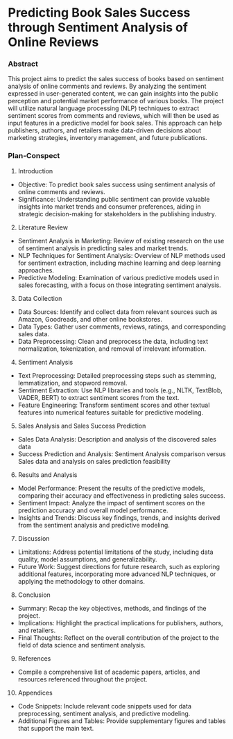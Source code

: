 # Predicting Book Sales Success through Sentiment Analysis of Online Reviews

### Abstract

This project aims to predict the sales success of books based on sentiment analysis of online comments and reviews. By analyzing the sentiment expressed in user-generated content, we can gain insights into the public perception and potential market performance of various books. The project will utilize natural language processing (NLP) techniques to extract sentiment scores from comments and reviews, which will then be used as input features in a predictive model for book sales. This approach can help publishers, authors, and retailers make data-driven decisions about marketing strategies, inventory management, and future publications.

### Plan-Conspect


1. Introduction

- Objective: To predict book sales success using sentiment analysis of online comments and reviews.
- Significance: Understanding public sentiment can provide valuable insights into market trends and consumer preferences, aiding in strategic decision-making for stakeholders in the publishing industry.

2. Literature Review

- Sentiment Analysis in Marketing: Review of existing research on the use of sentiment analysis in predicting sales and market trends.
- NLP Techniques for Sentiment Analysis: Overview of NLP methods used for sentiment extraction, including machine learning and deep learning approaches.
- Predictive Modeling: Examination of various predictive models used in sales forecasting, with a focus on those integrating sentiment analysis.

3. Data Collection

- Data Sources: Identify and collect data from relevant sources such as Amazon, Goodreads, and other online bookstores.
- Data Types: Gather user comments, reviews, ratings, and corresponding sales data.
- Data Preprocessing: Clean and preprocess the data, including text normalization, tokenization, and removal of irrelevant information.

4. Sentiment Analysis

- Text Preprocessing: Detailed preprocessing steps such as stemming, lemmatization, and stopword removal.
- Sentiment Extraction: Use NLP libraries and tools (e.g., NLTK, TextBlob, VADER, BERT) to extract sentiment scores from the text.
- Feature Engineering: Transform sentiment scores and other textual features into numerical features suitable for predictive modeling.

5. Sales Analysis and Sales Success Prediction

- Sales Data Analysis: Description and analysis of the discovered sales data
- Success Prediction and Analysis: Sentiment Analysis comparison versus Sales data and analysis on sales prediction feasibility

6. Results and Analysis

- Model Performance: Present the results of the predictive models, comparing their accuracy and effectiveness in predicting sales success.
- Sentiment Impact: Analyze the impact of sentiment scores on the prediction accuracy and overall model performance.
- Insights and Trends: Discuss key findings, trends, and insights derived from the sentiment analysis and predictive modeling.

7. Discussion

- Limitations: Address potential limitations of the study, including data quality, model assumptions, and generalizability.
- Future Work: Suggest directions for future research, such as exploring additional features, incorporating more advanced NLP techniques, or applying the methodology to other domains.

8. Conclusion

- Summary: Recap the key objectives, methods, and findings of the project.
- Implications: Highlight the practical implications for publishers, authors, and retailers.
- Final Thoughts: Reflect on the overall contribution of the project to the field of data science and sentiment analysis.

9. References

- Compile a comprehensive list of academic papers, articles, and resources referenced throughout the project.

10. Appendices

- Code Snippets: Include relevant code snippets used for data preprocessing, sentiment analysis, and predictive modeling.
- Additional Figures and Tables: Provide supplementary figures and tables that support the main text.
